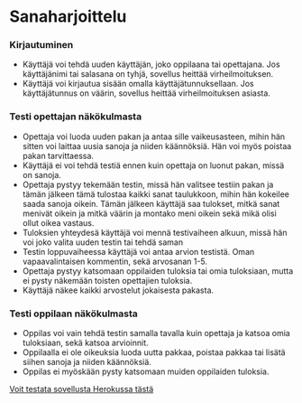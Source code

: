# Sanaharjoittelu

<h3> Kirjautuminen </h3>

- Käyttäjä voi tehdä uuden käyttäjän, joko oppilaana tai opettajana. Jos käyttäjänimi tai salasana on tyhjä, sovellus heittää virheilmoituksen.
- Käyttäjä voi kirjautua sisään omalla käyttäjätunnuksellaan. Jos käyttäjätunnus on väärin, sovellus heittää virheilmoituksen asiasta. 

<h3> Testi opettajan näkökulmasta </h3>

- Opettaja voi luoda uuden pakan ja antaa sille vaikeusasteen, mihin hän sitten voi laittaa uusia sanoja ja niiden käännöksiä. Hän voi myös poistaa pakan tarvittaessa.
- Käyttäjä ei voi tehdä testiä ennen kuin opettaja on luonut pakan, missä on sanoja.
- Opettaja pystyy tekemään testin, missä hän valitsee testiin pakan ja tämän jälkeen tämä tulostaa kaikki sanat taulukkoon, mihin hän kokeilee saada sanoja oikein. Tämän jälkeen käyttäjä saa tulokset, mitkä sanat menivät oikein ja mitkä väärin ja montako meni oikein sekä mikä olisi ollut oikea vastaus.
- Tuloksien yhteydesä käyttäjä voi mennä testivaiheen alkuun, missä hän voi joko valita uuden testin tai tehdä saman 
- Testin loppuvaiheessa käyttäjä voi antaa arvion testistä. Oman vapaavalintaisen kommentin, sekä arvosanan 1-5. 
- Opettaja pystyy katsomaan oppilaiden tuloksia tai omia tuloksiaan, mutta ei pysty näkemään toisten opettajien tuloksia. 
- Käyttäjä näkee kaikki arvostelut jokaisesta pakasta.


<h3> Testi oppilaan näkökulmasta </h3>

- Oppilas voi vain tehdä testin samalla tavalla kuin opettaja ja katsoa omia tuloksiaan, sekä katsoa arvioinnit.
- Oppilaalla ei ole oikeuksia luoda uutta pakkaa, poistaa pakkaa tai lisätä siihen sanoja ja niiden käännöksiä.
- Oppilas ei myöskään pysty katsomaan muiden oppilaiden tuloksia.

[Voit testata sovellusta Herokussa tästä](https://sanaharjoittelu.herokuapp.com/) <br />

